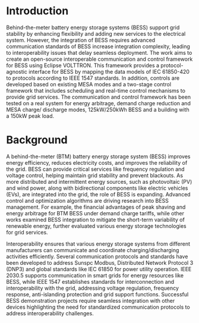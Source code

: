 # Introduction

Behind-the-meter battery energy storage systems (BESS) support grid stability by enhancing flexibility and adding
new services to the electrical system. However, the integration of BESS requires advanced communication standards
of BESS increase integration complexity, leading to interoperability issues that delay seamless deployment.
The work aims to create an open-source interoperable communication and control framework for BESS using
Eclipse VOLTTRON. This framework provides a protocol-agnostic interface for BESS by mapping the data models
of IEC 61850-420 to protocols according to IEEE 1547 standards. In addition, controls are developed based on
existing MESA modes and a two-stage control framework that includes scheduling and real-time control mechanisms
to provide grid services. The communication and control framework has been tested on a real system for
energy arbitrage, demand charge reduction and MESA charge/ discharge modes, 125kW/250kWh BESS and a building
with a 150kW peak load.

# Background

A behind-the-meter (BTM) battery energy storage system (BESS) improves energy efficiency, reduces electricity costs,
and improves the reliability of the grid. BESS can provide critical services like frequency regulation
and voltage control, helping maintain grid stability and prevent blackouts. As more distributed and intermittent
energy sources, such as photovoltaic (PV) and wind power, along with bidirectional components like electric
vehicles (EVs), are integrated into the grid, the role of BESS is expanding. Advanced control and optimization
algorithms are driving research into BESS management. For example, the financial advantages of peak shaving
and energy arbitrage for BTM BESS under demand charge tariffs, while other works examined BESS integration to
mitigate the short-term variability of renewable energy, further evaluated various energy storage technologies
for grid services. 

Interoperability ensures that various energy storage systems from different manufacturers can communicate
and coordinate charging/discharging activities efficiently. Several communication protocols and standards
have been developed to address Sunspc Modbus, Distributed Network Protocol 3 (DNP3) and global standards like
IEC 61850 for power utility operation. IEEE 2030.5 supports communication in smart grids for energy resources
like BESS, while IEEE 1547 establishes standards for interconnection and interoperability with the grid,
addressing voltage regulation, frequency response, anti-islanding protection and grid support functions.
Successful BESS demonstration projects require seamless integration with other devices highlighting the need
for standardized communication protocols to address interoperability challenges. 


